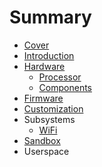 # Summary

* [Cover](README.md)
* [Introduction](documentation/Introduction.md)
* [Hardware](documentation/Hardware.md)
   * [Processor](documentation/Processor.md)
   * [Components](documentation/Components.md)
* [Firmware](documentation/Firmware.md)
* [Customization](documentation/Customization.md)
* Subsystems
   * [WiFi](documentation/WiFi.md)
* [Sandbox](documentation/Sandbox.md)
* Userspace

